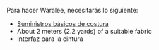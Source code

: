 
Para hacer Waralee, necesitarás lo siguiente:

  - [Suministros básicos de costura](/docs/sewing/basic-sewing-supplies)
  - About 2 meters (2.2 yards) of a suitable fabric
  - Interfaz para la cintura

